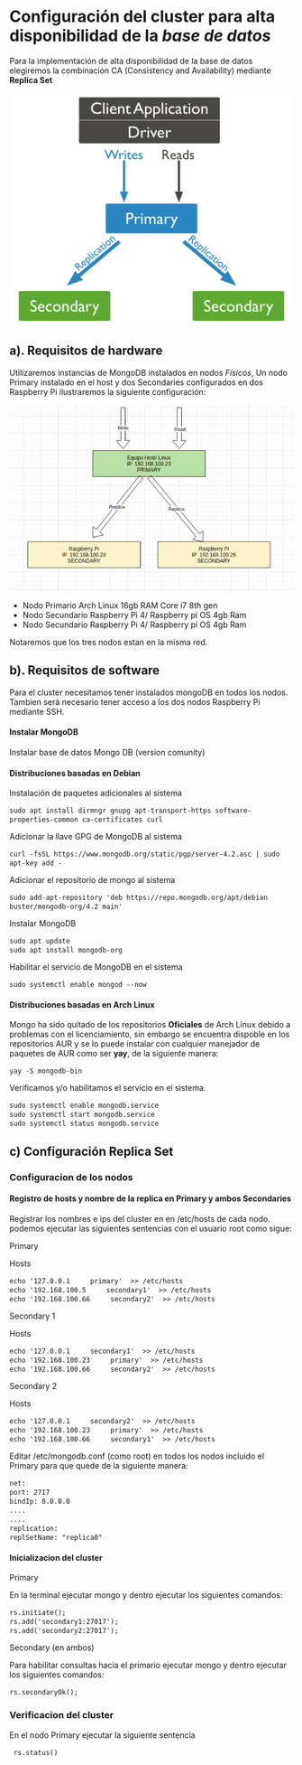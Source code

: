 # Configuración del cluster para alta disponibilidad de la *base de datos*
Para la implementación de alta disponibilidad de la base de datos elegiremos 
la combinación CA (Consistency and Availability) mediante **Replica Set**

![replica](docs/replica.svg)

## a). Requisitos de hardware
Utilizaremos instancias de MongoDB instalados en nodos *Físicos*, Un nodo Primary instalado en el host y dos Secondaries configurados en dos Raspberry Pi
ilustraremos la siguiente configuración:

![replica](docs/replica-local.png)

  - Nodo Primario Arch Linux 16gb RAM Core i7 8th gen 
  - Nodo Secundario Raspberry Pi 4/ Raspberry pi OS 4gb Ram 
  - Nodo Secundario Raspberry Pi 4/ Raspberry pi OS 4gb Ram

Notaremos que los tres nodos estan en la misma red.

## b). Requisitos de software
  Para el cluster necesitamos tener instalados mongoDB en todos los nodos.
  Tambien será necesario tener acceso a los dos nodos Raspberry Pi mediante SSH.

#### Instalar MongoDB
Instalar base de datos Mongo DB (version comunity)
#### Distribuciones basadas en Debian
Instalación de paquetes adicionales al sistema
```
sudo apt install dirmngr gnupg apt-transport-https software-properties-common ca-certificates curl
```
Adicionar la llave GPG de MongoDB al sistema
```
curl -fsSL https://www.mongodb.org/static/pgp/server-4.2.asc | sudo apt-key add -
```
Adicionar el repositorio de mongo al sistema
```
sudo add-apt-repository 'deb https://repo.mongodb.org/apt/debian buster/mongodb-org/4.2 main'
```
Instalar MongoDB
```
sudo apt update
sudo apt install mongodb-org
```
Habilitar el servicio de MongoDB en el sistema
```
sudo systemctl enable mongod --now
```
#### Distribuciones basadas en Arch Linux
Mongo ha sido quitado de los repositorios **Oficiales** de Arch Linux debido a problemas con el licenciamiento,
sin embargo se encuentra dispoble en los repositorios AUR y se lo puede instalar con cualquier manejador de paquetes de AUR como ser **yay**, de la siguiente manera:
```
yay -S mongodb-bin
```
Verificamos y/o habilitamos el servicio en el sistema.
```
sudo systemctl enable mongodb.service
sudo systemctl start mongodb.service
sudo systemctl status mongodb.service
```
## c) Configuración Replica Set
### Configuracion de los nodos

#### Registro de hosts y nombre de la replica en Primary y ambos Secondaries
Registrar los nombres e ips del cluster en en /etc/hosts de cada nodo.
podemos ejecutar las siguientes sentencias con el usuario root  como sigue:

Primary

Hosts
```
echo '127.0.0.1     primary'  >> /etc/hosts 
echo '192.168.100.5     secondary1'  >> /etc/hosts 
echo '192.168.100.66     secondary2'  >> /etc/hosts 
```
Secondary 1

Hosts
```
echo '127.0.0.1     secondary1'  >> /etc/hosts 
echo '192.168.100.23     primary'  >> /etc/hosts 
echo '192.168.100.66     secondary2'  >> /etc/hosts 
```

Secondary 2

Hosts
```
echo '127.0.0.1     secondary2'  >> /etc/hosts 
echo '192.168.100.23     primary'  >> /etc/hosts 
echo '192.168.100.66     secondary1'  >> /etc/hosts 
```
Editar /etc/mongodb.conf (como root) en todos los nodos incluido el Primary para que quede de la siguiente manera:
```
net: 
port: 2717
bindIp: 0.0.0.0
....
....
replication:
replSetName: "replica0"

```
#### Inicializacion del cluster
Primary

En la terminal ejecutar mongo y dentro ejecutar los siguientes comandos:
```
rs.initiate();
rs.add('secondary1:27017');
rs.add('secondary2:27017');
```
Secondary (en ambos)

Para habilitar consultas hacia el primario ejecutar mongo y dentro ejecutar los siguientes comandos:
```
rs.secondaryOk();
```

### Verificacion del cluster

En el nodo Primary ejecutar la siguiente sentencia
```
 rs.status()
```


